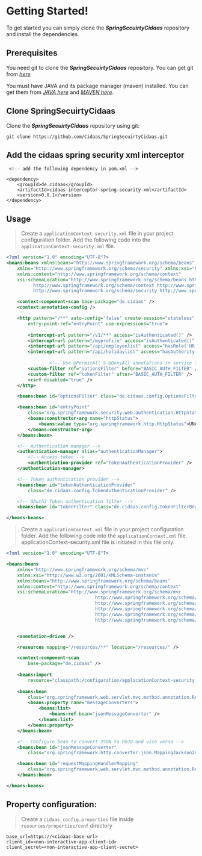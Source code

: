 # Getting Started!
To get started you can simply clone the **_SpringSecuirtyCidaas_** repository and install the dependencies.
## Prerequisites
You need git to clone the **_SpringSecuirtyCidaas_** repository. You can get git from [_here_](https://git-scm.com/)

You must have JAVA and its package manager \(maven\) installed. You can get them from [_JAVA here_](https://java.com/en/download/) and [_MAVEN here_](https://maven.apache.org/install.html).
## Clone SpringSecuirtyCidaas
Clone the **_SpringSecuirtyCidaas_** repository using git:
```
git clone https://github.com/Cidaas/SpringSecuirtyCidaas.git

```

## Add the cidaas spring security xml interceptor 
```
 <!-- add the following dependency in pom.xml --> 
 
<dependency>
	<groupId>de.cidaas</groupId>
	<artifactId>cidaas-interceptor-spring-security-xml</artifactId>
	<version>0.0.1</version>
</dependency>

```
## Usage

>Create a ``applicationContext-security.xml`` file in your project configuration folder.
Add the following code into the ``applicationContext-security.xml`` file.
```xml
<?xml version="1.0" encoding="UTF-8"?>
<beans:beans xmlns:beans="http://www.springframework.org/schema/beans"
	xmlns="http://www.springframework.org/schema/security" xmlns:xsi="http://www.w3.org/2001/XMLSchema-instance"
	xmlns:context="http://www.springframework.org/schema/context"
	xsi:schemaLocation="http://www.springframework.org/schema/beans http://www.springframework.org/schema/beans/spring-beans-4.2.xsd
          http://www.springframework.org/schema/context http://www.springframework.org/schema/context/spring-context-4.2.xsd
          http://www.springframework.org/schema/security http://www.springframework.org/schema/security/spring-security.xsd">

	<context:component-scan base-package="de.cidaas" />
	<context:annotation-config />

	<http pattern="/**" auto-config='false' create-session="stateless"
		entry-point-ref="entryPoint" use-expressions="true">
			
		<intercept-url pattern="/v1/**" access="isAuthenticated()" />
		<intercept-url pattern="/myprofile" access="isAuthenticated()" />
		<intercept-url pattern="/api/employeelist" access="hasRole('HR')" />
		<intercept-url pattern="/api/holidaylist" access="hasAuthority('holidaylist:read')" />
		
                <!-- Use @PermitAll & @DenyAll annotations in service level to perform the PermitAll & DenyAll operations for corresponding service-->
		<custom-filter ref="optionsFilter" before="BASIC_AUTH_FILTER" />
		<custom-filter ref="tokenFilter" after="BASIC_AUTH_FILTER" />
		<csrf disabled="true" />
	</http>

	<beans:bean id="optionsFilter" class="de.cidaas.config.OptionsFilter" />

	<beans:bean id="entryPoint"
		class="org.springframework.security.web.authentication.HttpStatusEntryPoint">
		<beans:constructor-arg name="httpStatus">
			<beans:value type="org.springframework.http.HttpStatus">UNAUTHORIZED</beans:value>
		</beans:constructor-arg>
	</beans:bean>

	<!-- Authentication manager -->
	<authentication-manager alias="authenticationManager">
		<!-- Access token -->
		<authentication-provider ref="tokenAuthenticationProvider" />
	</authentication-manager>

	<!-- Token authentication provider -->
	<beans:bean id="tokenAuthenticationProvider"
		class="de.cidaas.config.TokenAuthenticationProvider" />

	<!-- OAuth2 Token authentication filter -->
	<beans:bean id="tokenFilter" class="de.cidaas.config.TokenFilterBean" />

</beans:beans>

```

>Create a ``applicationContext.xml`` file in your project configuration folder.
Add the following code into the ``applicationContext.xml`` file.
applicationContext-security.xml file is initiated in this file only.
```xml
<?xml version="1.0" encoding="UTF-8"?>

<beans:beans
	xmlns="http://www.springframework.org/schema/mvc"
	xmlns:xsi="http://www.w3.org/2001/XMLSchema-instance"
	xmlns:beans="http://www.springframework.org/schema/beans"
	xmlns:context="http://www.springframework.org/schema/context"
	xsi:schemaLocation="http://www.springframework.org/schema/mvc
                                 http://www.springframework.org/schema/mvc/spring-mvc.xsd
                                 http://www.springframework.org/schema/beans
                                 http://www.springframework.org/schema/beans/spring-beans.xsd
                                 http://www.springframework.org/schema/context
                                 http://www.springframework.org/schema/context/spring-context.xsd">


	<annotation-driven />

	<resources mapping="/resources/**" location="/resources/" />

	<context:component-scan
		base-package="de.cidaas" />
		
	<beans:import
		resource="classpath:/configuration/applicationContext-security.xml" /> 
		
	<beans:bean
		class="org.springframework.web.servlet.mvc.method.annotation.RequestMappingHandlerAdapter">
		<beans:property name="messageConverters">
			<beans:list>
				<beans:ref bean="jsonMessageConverter" />
			</beans:list>
		</beans:property>
	</beans:bean>

	<!-- Configure bean to convert JSON to POJO and vice versa -->
	<beans:bean id="jsonMessageConverter"
		class="org.springframework.http.converter.json.MappingJackson2HttpMessageConverter" />

	<beans:bean id="requestMappingHandlerMapping"
		class="org.springframework.web.servlet.mvc.method.annotation.RequestMappingHandlerMapping">
	</beans:bean>

</beans:beans>

```

## Property configuration: 

>Create a `cidaas_config.properties` file inside `resources/properties/conf` directory 

```
base_url=https://<cidaas-base-url>
client_id=<non-interactive-app-client-id>
client_secret=<non-interactive-app-client-secret>
```